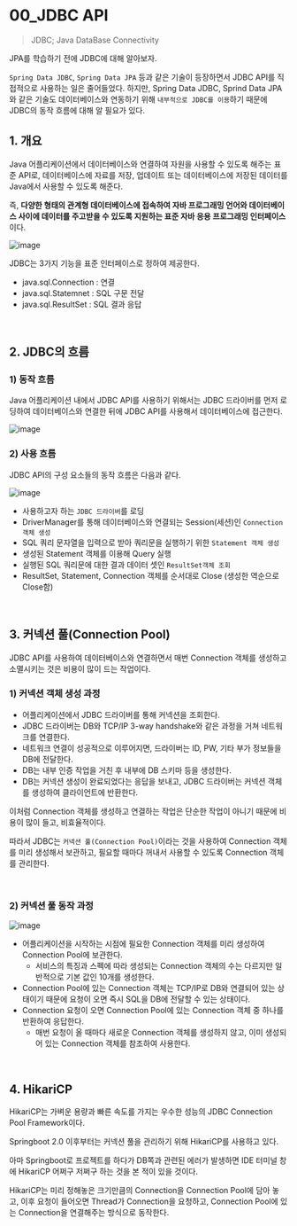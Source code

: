 # 00_JDBC API

> JDBC; Java DataBase Connectivity

JPA를 학습하기 전에 JDBC에 대해 알아보자.

`Spring Data JDBC`, `Spring Data JPA` 등과 같은 기술이 등장하면서 JDBC API를 직접적으로 사용하는 일은 줄어들었다. 하지만, Spring Data JDBC, Sprind Data JPA와 같은 기술도 데이터베이스와 연동하기 위해 `내부적으로 JDBC를 이용`하기 때문에 JDBC의 동작 흐름에 대해 알 필요가 있다.

## 1. 개요

Java 어플리케이션에서 데이터베이스와 연결하여 자원을 사용할 수 있도록 해주는 표준 API로, 데이터베이스에 자료를 저장, 업데이트 또는 데이터베이스에 저장된 데이터를 Java에서 사용할 수 있도록 해준다.

즉,  **다양한 형태의 관계형 데이터베이스에 접속하여 자바 프로그래밍 언어와 데이터베이스 사이에 데이터를 주고받을 수 있도록 지원하는 표준 자바 응용 프로그래밍 인터페이스**이다.

![image](https://github.com/siwon-park/Problem_Solving/assets/93081720/3e271a00-815a-4bf5-9da9-3069caab4be6)

JDBC는 3가지 기능을 표준 인터페이스로 정하여 제공한다.

- java.sql.Connection : 연결
- java.sql.Statemnet : SQL 구문 전달
- java.sql.ResultSet : SQL 결과 응답

<br>

## 2. JDBC의 흐름

### 1) 동작 흐름

Java 어플리케이션 내에서 JDBC API를 사용하기 위해서는 JDBC 드라이버를 먼저 로딩하여 데이터베이스와 연결한 뒤에 JDBC API를 사용해서 데이터베이스에 접근한다.

![image](https://github.com/siwon-park/Problem_Solving/assets/93081720/e1c38262-1c7a-4086-882b-855bbbebe9ec)

### 2) 사용 흐름

JDBC API의 구성 요소들의 동작 흐름은 다음과 같다.

![image](https://github.com/siwon-park/Problem_Solving/assets/93081720/6e09d05a-a748-44bb-a6bc-9c0e380a6c32)

- 사용하고자 하는 `JDBC 드라이버`를 로딩
- DriverManager를 통해 데이터베이스와 연결되는 Session(세션)인 `Connection 객체 생성`
- SQL 쿼리 문자열을 입력으로 받아 쿼리문을 실행하기 위한 `Statement 객체 생성`
- 생성된 Statement 객체를 이용해 Query 실행
- 실행된 SQL 쿼리문에 대한 결과 데이터 셋인 `ResultSet객체 조회`
- ResultSet, Statement, Connection 객체를 순서대로 Close (생성한 역순으로 Close함)

<br>

## 3. 커넥션 풀(Connection Pool)

JDBC API를 사용하여 데이터베이스와 연결하면서 매번 Connection 객체를 생성하고 소멸시키는 것은 비용이 많이 드는 작업이다.

### 1) 커넥션 객체 생성 과정

- 어플리케이션에서 JDBC 드라이버를 통해 커넥션을 조회한다.
- JDBC 드라이버는 DB와 TCP/IP 3-way handshake와 같은 과정을 거쳐 네트워크를 연결한다.
- 네트워크 연결이 성공적으로 이루어지면, 드라이버는 ID, PW, 기타 부가 정보들을 DB에 전달한다.
- DB는 내부 인증 작업을 거친 후 내부에 DB 스키마 등을 생성한다.
- DB는 커넥션 생성이 완료되었다는 응답을 보내고, JDBC 드라이버는 커넥션 객체를 생성하여 클라이언트에 반환한다.

이처럼 Connection 객체를 생성하고 연결하는 작업은 단순한 작업이 아니기 때문에 비용이 많이 들고, 비효율적이다.

따라서 JDBC는 `커넥션 풀(Connection Pool)`이라는 것을 사용하여 Connection 객체를 미리 생성해서 보관하고, 필요할 때마다 꺼내서 사용할 수 있도록 Connection 객체를 관리한다.

<br>

### 2) 커넥션 풀 동작 과정

![image](https://github.com/siwon-park/Problem_Solving/assets/93081720/cb95f389-20f3-4e97-b971-e7a89b5155a4)

- 어플리케이션을 시작하는 시점에 필요한 Connection 객체를 미리 생성하여 Connection Pool에 보관한다.
  - 서비스의 특징과 스펙에 따라 생성되는 Connection 객체의 수는 다르지만 일반적으로 기본 값인 10개를 생성한다.
- Connection Pool에 있는 Connection 객체는 TCP/IP로 DB와 연결되어 있는 상태이기 때문에 요청이 오면 즉시 SQL을 DB에 전달할 수 있는 상태이다.
- Connection 요청이 오면 Connection Pool에 있는 Connection 객체 중 하나를 반환하여 응답한다.
  - 매번 요청이 올 때마다 새로운 Connection 객체를 생성하지 않고, 이미 생성되어 있는 Connection 객체를 참조하여 사용한다.

<br>

## 4. HikariCP

HikariCP는 가벼운 용량과 빠른 속도를 가지는 우수한 성능의 JDBC Connection Pool Framework이다.

Springboot 2.0 이후부터는 커넥션 풀을 관리하기 위해 HikariCP를 사용하고 있다.

아마 Springboot로 프로젝트를 하다가 DB쪽과 관련된 에러가 발생하면 IDE 터미널 창에 HikariCP 어쩌구 저쩌구 하는 것을 본 적이 있을 것이다.

HikariCP는 미리 정해놓은 크기만큼의 Connection을 Connection Pool에 담아 놓고, 이후 요청이 들어오면 Thread가 Connection을 요청하고, Connection Pool에 있는 Connection을 연결해주는 방식으로 동작한다.

<br>
